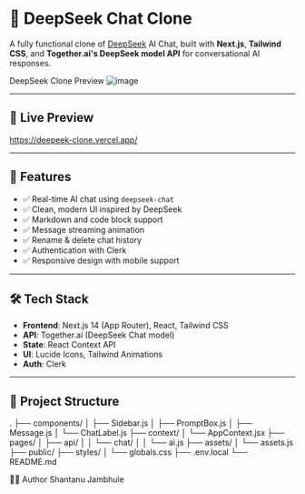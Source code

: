 # 🧠 DeepSeek Chat Clone

A fully functional clone of [DeepSeek](https://deepseek.com/) AI Chat, built with **Next.js**, **Tailwind CSS**, and **Together.ai's DeepSeek model API** for conversational AI responses.

DeepSeek Clone Preview
![image](https://github.com/user-attachments/assets/454e8e31-08cc-4647-9692-770374219988)


---

## 🔗 Live Preview

https://deepeek-clone.vercel.app/

---

## 🚀 Features

- ✅ Real-time AI chat using `deepseek-chat`
- ✅ Clean, modern UI inspired by DeepSeek
- ✅ Markdown and code block support
- ✅ Message streaming animation
- ✅ Rename & delete chat history
- ✅ Authentication with Clerk 
- ✅ Responsive design with mobile support

---

## 🛠️ Tech Stack

- **Frontend**: Next.js 14 (App Router), React, Tailwind CSS  
- **API**: Together.ai (DeepSeek Chat model)  
- **State**: React Context API  
- **UI**: Lucide Icons, Tailwind Animations  
- **Auth**: Clerk 

---

## 📁 Project Structure
.
├── components/
│ ├── Sidebar.js
│ ├── PromptBox.js
│ ├── Message.js
│ └── ChatLabel.js
├── context/
│ └── AppContext.jsx
├── pages/
│ ├── api/
│ │ └── chat/
│ │ └── ai.js
├── assets/
│ └── assets.js
├── public/
├── styles/
│ └── globals.css
├── .env.local
└── README.md

🙋‍♂️ Author
Shantanu Jambhule
